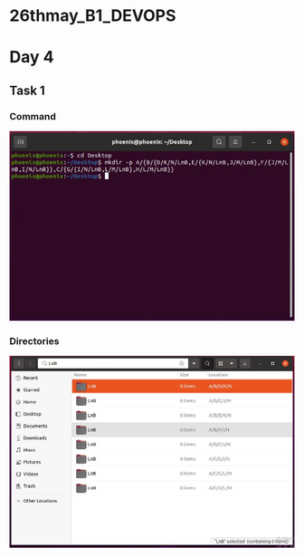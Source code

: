 # 26thmay_B1_DEVOPS  
# Day 4

## Task 1
### Command
<img src="Terminal.JPG">

### Directories
<img src="Directory.JPG" width="740">
